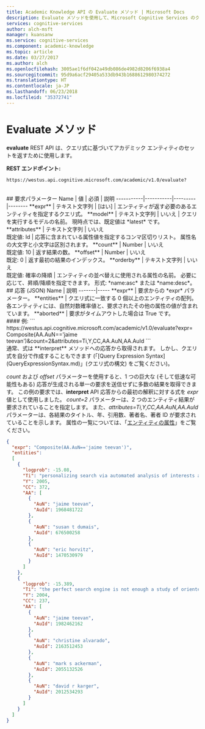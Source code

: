 ```yaml
---
title: Academic Knowledge API の Evaluate メソッド | Microsoft Docs
description: Evaluate メソッドを使用して、Microsoft Cognitive Services のクエリ式に基づいてアカデミック エンティティのセットを返します。
services: cognitive-services
author: alch-msft
manager: kuansanw
ms.service: cognitive-services
ms.component: academic-knowledge
ms.topic: article
ms.date: 03/27/2017
ms.author: alch
ms.openlocfilehash: 3005ae1f6df042a49db086de4982d8206f6938a4
ms.sourcegitcommit: 95d9a6acf29405a533db943b1688612980374272
ms.translationtype: HT
ms.contentlocale: ja-JP
ms.lasthandoff: 06/23/2018
ms.locfileid: "35372741"
---
```

# <a name="evaluate-method"></a>Evaluate メソッド

**evaluate** REST API は、クエリ式に基づいてアカデミック エンティティのセットを返すために使用します。
<br>

**REST エンドポイント:**  
```
https://westus.api.cognitive.microsoft.com/academic/v1.0/evaluate? 
```   
<br>
## <a name="request-parameters"></a>要求パラメーター  
Name     | 値 | 必須  | 説明
-----------|-----------|---------|--------
**expr**       | テキスト文字列 | [はい] | エンティティが返す必要のあるエンティティを指定するクエリ式。
**model**      | テキスト文字列 | いいえ   | クエリを実行するモデルの名前。  現時点では、既定値は *latest* です。        
**attributes** | テキスト文字列 | いいえ <br>既定値: Id | 応答に含まれている属性値を指定するコンマ区切りリスト。 属性名の大文字と小文字は区別されます。
**count**        | Number | いいえ <br>既定値: 10 | 返す結果の数。
**offset**     | Number |   いいえ <br>既定: 0    | 返す最初の結果のインデックス。
**orderby** |   テキスト文字列 | いいえ <br>既定値: 確率の降順 | エンティティの並べ替えに使用される属性の名前。 必要に応じて、昇順/降順を指定できます。 形式: *name:asc* または *name:desc*。
  
 <br>
## <a name="response-json"></a>応答 (JSON)
Name | 説明
-------|-----   
**expr** |  要求からの *expr* パラメーター。
**entities** |  クエリ式に一致する 0 個以上のエンティティの配列。 各エンティティには、自然対数確率値と、要求されたその他の属性の値が含まれています。
**aborted** | 要求がタイムアウトした場合は True です。

<br>
#### <a name="example"></a>例:
```
https://westus.api.cognitive.microsoft.com/academic/v1.0/evaluate?expr=
Composite(AA.AuN=='jaime teevan')&count=2&attributes=Ti,Y,CC,AA.AuN,AA.AuId
```
<br>通常、式は **interpret** メソッドへの応答から取得されます。  しかし、クエリ式を自分で作成することもできます (「[Query Expression Syntax](QueryExpressionSyntax.md)」(クエリ式の構文) をご覧ください)。  
  
*count* および *offset* パラメーターを使用すると、1 つの巨大な (そして低速な可能性もある) 応答が生成される単一の要求を送信せずに多数の結果を取得できます。  この例の要求では、**interpret** API 応答からの最初の解釈に対する式を *expr* 値として使用しました。 *count=2* パラメーターは、2 つのエンティティ結果が要求されていることを指定します。 また、*attributes=Ti,Y,CC,AA.AuN,AA.AuId* パラメーターは、各結果のタイトル、年、引用数、著者名、著者 ID が要求されていることを示します。  属性の一覧については、「[エンティティの属性](EntityAttributes.md)」をご覧ください。
  
```JSON
{
  "expr": "Composite(AA.AuN=='jaime teevan')",
  "entities": 
  [
    {
      "logprob": -15.08,
      "Ti": "personalizing search via automated analysis of interests and activities",
      "Y": 2005,
      "CC": 372,
      "AA": [
        {
          "AuN": "jaime teevan",
          "AuId": 1968481722
        },
        {
          "AuN": "susan t dumais",
          "AuId": 676500258
        },
        {
          "AuN": "eric horvitz",
          "AuId": 1470530979
        }
      ]
    },
    {
      "logprob": -15.389,
      "Ti": "the perfect search engine is not enough a study of orienteering behavior in directed search",
      "Y": 2004,
      "CC": 237,
      "AA": [
        {
          "AuN": "jaime teevan",
          "AuId": 1982462162
        },
        {
          "AuN": "christine alvarado",
          "AuId": 2163512453
        },
        {
          "AuN": "mark s ackerman",
          "AuId": 2055132526
        },
        {
          "AuN": "david r karger",
          "AuId": 2012534293
        }
      ]
    }
  ]
}
 ```
 
